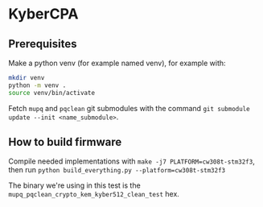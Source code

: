 # KyberCPA

## Prerequisites
Make a python venv (for example named venv), for example with:
```sh
mkdir venv
python -m venv .
source venv/bin/activate
```

Fetch `mupq` and `pqclean` git submodules with the command `git submodule update --init <name_submodule>`.

## How to build firmware
Compile needed implementations with `make -j7 PLATFORM=cw308t-stm32f3`, then run `python build_everything.py --platform=cw308t-stm32f3`

The binary we're using in this test is the `mupq_pqclean_crypto_kem_kyber512_clean_test` hex.

